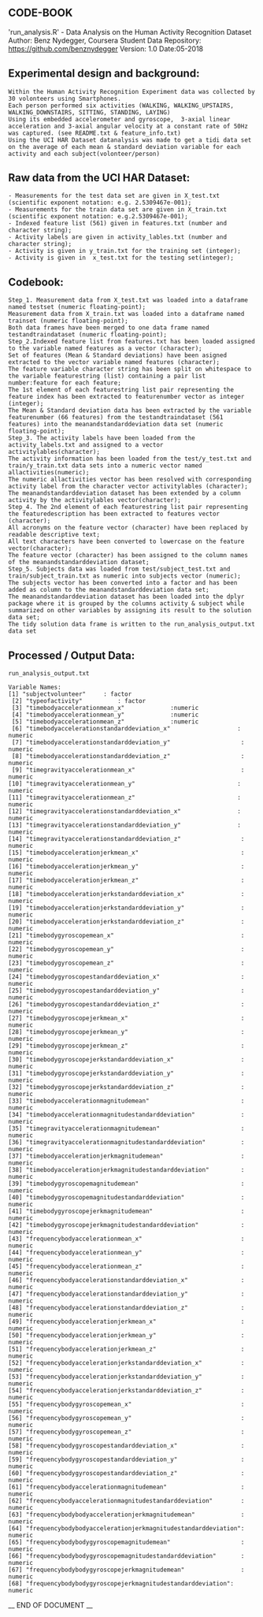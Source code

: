 

## CODE-BOOK

'run_analysis.R' - Data Analysis on the Human Activity Recognition Dataset
Author: Benz Nydegger, Coursera Student
Data Repository: https://github.com/benznydegger
Version: 1.0
Date:05-2018


## Experimental design and background: 
	Within the Human Activity Recognition Experiment data was collected by 30 volonteers using Smartphones.
	Each person performed six activities (WALKING, WALKING_UPSTAIRS, WALKING_DOWNSTAIRS, SITTING, STANDING, LAYING) 
	Using its embedded accelerometer and gyroscope,  3-axial linear acceleration and 3-axial angular velocity at a constant rate of 50Hz was captured. (see README.txt & feature_info.txt)
	Using the UCI HAR Dataset datanalysis was made to get a tidi data set on the average of each mean & standard deviation variable for each activity and each subject(volonteer/person)
	

## Raw data from the UCI HAR Dataset:
	- Measurements for the test data set are given in X_test.txt (scientific exponent notation: e.g. 2.5309467e-001);
	- Measurements for the train data set are given in X_train.txt (scientific exponent notation: e.g.2.5309467e-001);
	- Indexed feature list (561) given in features.txt (number and character string); 
	- Activity labels are given in activity_lables.txt (number and character string);
	- Activity is given in y_train.txt for the training set (integer);
	- Activity is given in  x_test.txt for the testing set(integer); 
	
	
## Codebook: 
	Step_1. Measurement data from X_test.txt was loaded into a dataframe named testset (numeric floating-point); 
	Measurement data from X_train.txt was loaded into a dataframe named trainset (numeric floating-point); 
	Both data frames have been merged to one data frame named testandtraindataset (numeric floating-point);
	Step_2.Indexed feature list from features.txt has been loaded assigned to the variable named features as a vector (character);
	Set of features (Mean & Standard deviations) have been asigned  extracted to the vector variable named features (character);
	The feature variable character string has been split on whitespace to the variable featurestring (list) containing a pair list number:feature for each feature;
	The 1st element of each featurestring list pair representing the feature index has been extracted to featurenumber vector as integer (integer);
 	The Mean & Standard deviation data has been extracted by the variable featurenumber (66 features) from the testandtraindataset (561 features) into the meanandstandarddeviation data set (numeric floating-point);
	Step_3. The activity labels have been loaded from the activity_labels.txt and assigned to a vector activitylables(character);
	The activity information has been loaded from the test/y_test.txt and train/y_train.txt data sets into a numeric vector named allactivities(numeric);
	The numeric allactivities vector has been resolved with corresponding activity label from the character vector activitylables (character);
	The meanandstandarddeviation dataset has been extended by a column activity by the activitylables vector(character);
	Step_4. The 2nd element of each featurestring list pair representing the featuredescription has been extracted to features vector (character);
	All acronyms on the feature vector (character) have been replaced by readable descriptive text;
	All text characters have been converted to lowercase on the feature vector(character);
	The feature vector (character) has been assigned to the column names of the meanandstandarddeviation dataset;
	Step_5. Subjects data was loaded from test/subject_test.txt and train/subject_train.txt as numeric into subjects vector (numeric);
	The subjects vector has been converted into a factor and has been added as column to the meanandstandarddeviation data set;
	The meanandstandarddeviation dataset has been loaded into the dplyr package where it is grouped by the columns activity & subject while summarized on other variables by assigning its result to the solution data set;
	The tidy solution data frame is written to the run_analysis_output.txt data set

	
## Processed / Output Data: 
	run_analysis_output.txt
	
	Variable Names:
	[1] "subjectvolunteer"     : factor
	 [2] "typeofactivity"          : factor
	 [3] "timebodyaccelerationmean_x"             :numeric
	 [4] "timebodyaccelerationmean_y"             :numeric
	 [5] "timebodyaccelerationmean_z"             :numeric
	 [6] "timebodyaccelerationstandarddeviation_x"                   : numeric
	 [7] "timebodyaccelerationstandarddeviation_y"                    : numeric
	 [8] "timebodyaccelerationstandarddeviation_z"                    : numeric
	 [9] "timegravityaccelerationmean_x"                              : numeric
	[10] "timegravityaccelerationmean_y"                             : numeric
	[11] "timegravityaccelerationmean_z"                             : numeric
	[12] "timegravityaccelerationstandarddeviation_x"                : numeric
	[13] "timegravityaccelerationstandarddeviation_y"                : numeric
	[14] "timegravityaccelerationstandarddeviation_z"                 : numeric
	[15] "timebodyaccelerationjerkmean_x"                             : numeric
	[16] "timebodyaccelerationjerkmean_y"                             : numeric
	[17] "timebodyaccelerationjerkmean_z"                             : numeric
	[18] "timebodyaccelerationjerkstandarddeviation_x"                : numeric
	[19] "timebodyaccelerationjerkstandarddeviation_y"                : numeric
	[20] "timebodyaccelerationjerkstandarddeviation_z"                : numeric
	[21] "timebodygyroscopemean_x"                                    : numeric
	[22] "timebodygyroscopemean_y"                                    : numeric
	[23] "timebodygyroscopemean_z"                                    : numeric
	[24] "timebodygyroscopestandarddeviation_x"                       : numeric
	[25] "timebodygyroscopestandarddeviation_y"                       : numeric
	[26] "timebodygyroscopestandarddeviation_z"                       : numeric
	[27] "timebodygyroscopejerkmean_x"                                : numeric
	[28] "timebodygyroscopejerkmean_y"                                : numeric
	[29] "timebodygyroscopejerkmean_z"                                : numeric
	[30] "timebodygyroscopejerkstandarddeviation_x"                   : numeric
	[31] "timebodygyroscopejerkstandarddeviation_y"                   : numeric
	[32] "timebodygyroscopejerkstandarddeviation_z"                   : numeric
	[33] "timebodyaccelerationmagnitudemean"                          : numeric
	[34] "timebodyaccelerationmagnitudestandarddeviation"             : numeric
	[35] "timegravityaccelerationmagnitudemean"                       : numeric
	[36] "timegravityaccelerationmagnitudestandarddeviation"          : numeric
	[37] "timebodyaccelerationjerkmagnitudemean"                      : numeric
	[38] "timebodyaccelerationjerkmagnitudestandarddeviation"         : numeric
	[39] "timebodygyroscopemagnitudemean"                             : numeric
	[40] "timebodygyroscopemagnitudestandarddeviation"                : numeric
	[41] "timebodygyroscopejerkmagnitudemean"                         : numeric
	[42] "timebodygyroscopejerkmagnitudestandarddeviation"            : numeric
	[43] "frequencybodyaccelerationmean_x"                            : numeric
	[44] "frequencybodyaccelerationmean_y"                            : numeric
	[45] "frequencybodyaccelerationmean_z"                            : numeric
	[46] "frequencybodyaccelerationstandarddeviation_x"               : numeric
	[47] "frequencybodyaccelerationstandarddeviation_y"               : numeric
	[48] "frequencybodyaccelerationstandarddeviation_z"               : numeric
	[49] "frequencybodyaccelerationjerkmean_x"                        : numeric
	[50] "frequencybodyaccelerationjerkmean_y"                        : numeric
	[51] "frequencybodyaccelerationjerkmean_z"                        : numeric
	[52] "frequencybodyaccelerationjerkstandarddeviation_x"           : numeric
	[53] "frequencybodyaccelerationjerkstandarddeviation_y"           : numeric
	[54] "frequencybodyaccelerationjerkstandarddeviation_z"           : numeric
	[55] "frequencybodygyroscopemean_x"                               : numeric
	[56] "frequencybodygyroscopemean_y"                               : numeric
	[57] "frequencybodygyroscopemean_z"                               : numeric
	[58] "frequencybodygyroscopestandarddeviation_x"                  : numeric
	[59] "frequencybodygyroscopestandarddeviation_y"                  : numeric
	[60] "frequencybodygyroscopestandarddeviation_z"                  : numeric
	[61] "frequencybodyaccelerationmagnitudemean"                     : numeric
	[62] "frequencybodyaccelerationmagnitudestandarddeviation"        : numeric
	[63] "frequencybodybodyaccelerationjerkmagnitudemean"             : numeric
	[64] "frequencybodybodyaccelerationjerkmagnitudestandarddeviation": numeric
	[65] "frequencybodybodygyroscopemagnitudemean"                    : numeric
	[66] "frequencybodybodygyroscopemagnitudestandarddeviation"       : numeric
	[67] "frequencybodybodygyroscopejerkmagnitudemean"                : numeric
	[68] "frequencybodybodygyroscopejerkmagnitudestandarddeviation": numeric
	

__ END OF DOCUMENT __
